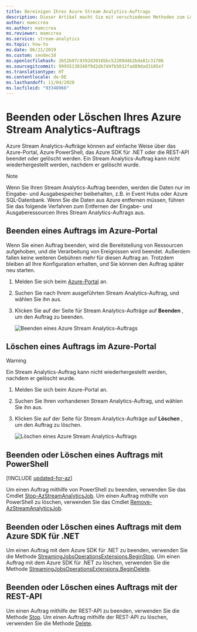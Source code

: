```yaml
---
title: Bereinigen Ihres Azure Stream Analytics-Auftrags
description: Dieser Artikel macht Sie mit verschiedenen Methoden zum Löschen Ihrer Azure Stream Analytics-Aufträge bekannt.
author: mamccrea
ms.author: mamccrea
ms.reviewer: mamccrea
ms.service: stream-analytics
ms.topic: how-to
ms.date: 06/21/2019
ms.custom: seodec18
ms.openlocfilehash: 2652b97c9392d3016bbc52209d4b2bda81c31706
ms.sourcegitcommit: 99955130348f9d2db7d4fb5032fad89dad3185e7
ms.translationtype: HT
ms.contentlocale: de-DE
ms.lasthandoff: 11/04/2020
ms.locfileid: "93348966"
---
```

# <a name="stop-or-delete-your-azure-stream-analytics-job"></a>Beenden oder Löschen Ihres Azure Stream Analytics-Auftrags

Azure Stream Analytics-Aufträge können auf einfache Weise über das Azure-Portal, Azure PowerShell, das Azure SDK für .NET oder die REST-API beendet oder gelöscht werden. Ein Stream Analytics-Auftrag kann nicht wiederhergestellt werden, nachdem er gelöscht wurde.

>[!NOTE] 
>Wenn Sie Ihren Stream Analytics-Auftrag beenden, werden die Daten nur im Eingabe- und Ausgabespeicher beibehalten, z.B. in Event Hubs oder Azure SQL-Datenbank. Wenn Sie die Daten aus Azure entfernen müssen, führen Sie das folgende Verfahren zum Entfernen der Eingabe- und Ausgaberessourcen Ihres Stream Analytics-Auftrags aus.

## <a name="stop-a-job-in-azure-portal"></a>Beenden eines Auftrags im Azure-Portal

Wenn Sie einen Auftrag beenden, wird die Bereitstellung von Ressourcen aufgehoben, und die Verarbeitung von Ereignissen wird beendet. Außerdem fallen keine weiteren Gebühren mehr für diesen Auftrag an. Trotzdem bleiben all Ihre Konfiguration erhalten, und Sie können den Auftrag später neu starten. 

1. Melden Sie sich beim [Azure-Portal](https://portal.azure.com) an. 

2. Suchen Sie nach Ihrem ausgeführten Stream Analytics-Auftrag, und wählen Sie ihn aus.

3. Klicken Sie auf der Seite für Stream Analytics-Aufträge auf **Beenden** , um den Auftrag zu beenden. 

   ![Beenden eines Azure Stream Analytics-Auftrags](./media/stream-analytics-clean-up-your-job/stop-stream-analytics-job.png)


## <a name="delete-a-job-in-azure-portal"></a>Löschen eines Auftrags im Azure-Portal

>[!WARNING] 
>Ein Stream Analytics-Auftrag kann nicht wiederhergestellt werden, nachdem er gelöscht wurde.

1. Melden Sie sich beim Azure-Portal an. 

2. Suchen Sie Ihren vorhandenen Stream Analytics-Auftrag, und wählen Sie ihn aus.

3. Klicken Sie auf der Seite für Stream Analytics-Aufträge auf **Löschen** , um den Auftrag zu löschen. 

   ![Löschen eines Azure Stream Analytics-Auftrags](./media/stream-analytics-clean-up-your-job/delete-stream-analytics-job.png)


## <a name="stop-or-delete-a-job-using-powershell"></a>Beenden oder Löschen eines Auftrags mit PowerShell

[!INCLUDE [updated-for-az](../../includes/updated-for-az.md)]

Um einen Auftrag mithilfe von PowerShell zu beenden, verwenden Sie das Cmdlet [Stop-AzStreamAnalyticsJob](/powershell/module/az.streamanalytics/stop-azstreamanalyticsjob). Um einen Auftrag mithilfe von PowerShell zu löschen, verwenden Sie das Cmdlet [Remove-AzStreamAnalyticsJob](/powershell/module/az.streamanalytics/Remove-azStreamAnalyticsJob).

## <a name="stop-or-delete-a-job-using-azure-sdk-for-net"></a>Beenden oder Löschen eines Auftrags mit dem Azure SDK für .NET

Um einen Auftrag mit dem Azure SDK für .NET zu beenden, verwenden Sie die Methode [StreamingJobsOperationsExtensions.BeginStop](/dotnet/api/microsoft.azure.management.streamanalytics.streamingjobsoperationsextensions.beginstop). Um einen Auftrag mit dem Azure SDK für .NET zu löschen, verwenden Sie die Methode [StreamingJobsOperationsExtensions.BeginDelete](/dotnet/api/microsoft.azure.management.streamanalytics.streamingjobsoperationsextensions.begindelete).

## <a name="stop-or-delete-a-job-using-rest-api"></a>Beenden oder Löschen eines Auftrags mit der REST-API

Um einen Auftrag mithilfe der REST-API zu beenden, verwenden Sie die Methode [Stop](/rest/api/streamanalytics/2016-03-01/streamingjobs/stop). Um einen Auftrag mithilfe der REST-API zu löschen, verwenden Sie die Methode [Delete](/rest/api/streamanalytics/2016-03-01/streamingjobs/delete).
